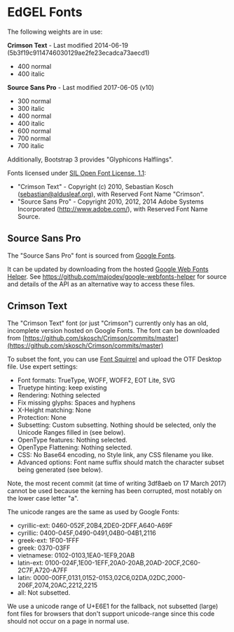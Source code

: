 # EdGEL Fonts


The following weights are in use:

**Crimson Text** - Last modified 2014-06-19 (5b3f19c9114746030129ae2fe23ecadca73aecd1)

* 400 normal
* 400 italic

**Source Sans Pro** - Last modified 2017-06-05 (v10)

* 300 normal
* 300 italic
* 400 normal
* 400 italic
* 600 normal
* 700 normal
* 700 italic

Additionally, Bootstrap 3 provides "Glyphicons Halflings".

Fonts licensed under [SIL Open Font License, 1.1](http://scripts.sil.org/OFL):
 
* "Crimson Text" - Copyright (c) 2010, Sebastian Kosch (sebastian@aldusleaf.org), with Reserved Font Name "Crimson".
* "Source Sans Pro" - Copyright 2010, 2012, 2014 Adobe Systems Incorporated (http://www.adobe.com/), with Reserved Font Name Source.

## Source Sans Pro
The "Source Sans Pro" font is sourced from [Google Fonts](https://fonts.google.com/).

It can be updated by downloading from the hosted [Google Web Fonts Helper](https://google-webfonts-helper.herokuapp.com/).
See https://github.com/majodev/google-webfonts-helper for source and details of the API as an alternative way to access these files.

## Crimson Text
The "Crimson Text" font (or just "Crimson") currently only has an old, incomplete version hosted on Google Fonts.  The font can be downloaded from [https://github.com/skosch/Crimson/commits/master](https://github.com/skosch/Crimson/commits/master)

To subset the font, you can use [Font Squirrel](https://www.fontsquirrel.com/tools/webfont-generator) and upload the OTF Desktop file.  Use expert settings:

* Font formats: TrueType, WOFF, WOFF2, EOT Lite, SVG
* Truetype hinting: keep existing
* Rendering: Nothing selected
* Fix missing glyphs: Spaces and hyphens
* X-Height matching: None
* Protection: None
* Subsetting: Custom subsetting.  Nothing should be selected, only the Unicode Ranges filled in (see below).
* OpenType features: Nothing selected.
* OpenType Flattening: Nothing selected.
* CSS: No Base64 encoding, no Style link, any CSS filename you like.
* Advanced options: Font name suffix should match the character subset being generated (see below).
 
Note, the most recent commit (at time of writing 3df8aeb on 17 March 2017) cannot be used because the kerning has been corrupted, most notably on the lower case letter "a".

The unicode ranges are the same as used by Google Fonts:

* cyrillic-ext: 0460-052F,20B4,2DE0-2DFF,A640-A69F
* cyrillic: 0400-045F,0490-0491,04B0-04B1,2116
* greek-ext: 1F00-1FFF
* greek: 0370-03FF
* vietnamese: 0102-0103,1EA0-1EF9,20AB
* latin-ext: 0100-024F,1E00-1EFF,20A0-20AB,20AD-20CF,2C60-2C7F,A720-A7FF
* latin: 0000-00FF,0131,0152-0153,02C6,02DA,02DC,2000-206F,2074,20AC,2212,2215
* all: Not subsetted. 

We use a unicode range of U+E6E1 for the fallback, not subsetted (large) font files for browsers that don't support unicode-range since this code should not occur on a page in normal use.

